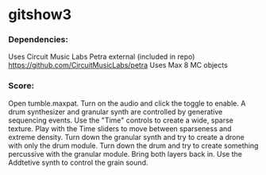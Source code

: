# gitshow3

### Dependencies:
Uses Circuit Music Labs Petra external (included in repo)
https://github.com/CircuitMusicLabs/petra
Uses Max 8 MC objects

### Score:
Open tumble.maxpat. Turn on the audio and click the toggle to enable. A drum synthesizer and granular synth are controlled by generative sequencing events. Use the "Time" controls to create a wide, sparse texture. Play with the Time sliders to move between sparseness and extreme density.  Turn down the granular synth and try to create a drone with only the drum module. Turn down the drum and try to create something percussive with the granular module. Bring both layers back in. Use the Addtetive synth to control the grain sound.
